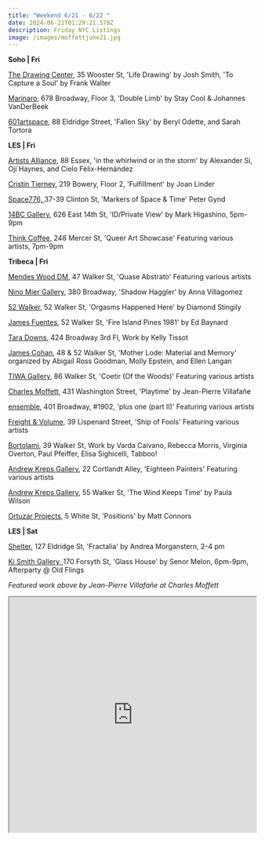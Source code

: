 ```yaml
---
title: "Weekend 6/21 - 6/22 "
date: 2024-06-21T01:29:21.578Z
description: Friday NYC Listings
image: /images/moffettjune21.jpg
---
```

**S﻿oho | Fri**

[The Drawing Center](https://drawingcenter.org/exhibitions/josh-smith), 35 Wooster St, 'Life Drawing' by Josh Smith, 'To Capture a Soul' by Frank Walter

[Marinaro](https://www.marinaro.biz/), 678 Broadway, Floor 3, 'Double Limb' by Stay Cool & Johannes VanDerBeek

[601artspace](https://601artspace.org/Summer-sessions-2024), 88 Eldridge Street, 'Fallen Sky' by Beryl Odette, and Sarah Tortora

**L﻿ES | Fri**

[Artists Alliance](https://www.artistsallianceinc.org/), 88 Essex, 'in the whirlwind or in the storm' by Alexander Si, Oji Haynes, and Cielo Félix-Hernández

[Cristin Tierney](https://www.cristintierney.com/exhibitions/94-joan-linder-fulfillment/cover/), 219 Bowery, Floor 2, 'Fulfillment' by Joan Linder

[Space776, ](https://www.space776.com/)37-39 Clinton St, 'Markers of Space & Time' Peter Gynd

[14BC Gallery](https://www.instagram.com/14bcgallery), 626 East 14th St, 'ID/Private View' by Mark Higashino, 5pm-9pm

[Think Coffee](http://www.instagram.com/thinkcoffeenyc), 248 Mercer St, 'Queer Art Showcase' Featuring various artists, 7pm-9pm

**T﻿ribeca | Fri**

[Mendes Wood DM](https://mendeswooddm.com/exhibitions/329-quase-abstrato/), 47 Walker St, 'Quase Abstrato' Featuring various artists

[Nino Mier Gallery](https://www.miergallery.com/exhibitions), 380 Broadway, 'Shadow Haggler' by Anna Villagomez

[52 Walker](https://www.52walker.com/exhibitions/diamond-stingily-orgasms-happened-here), 52 Walker St, 'Orgasms Happened Here' by Diamond Stingily

[James Fuentes](https://jamesfuentes.com/exhibitions/fire-island-pines-1981), 52 Walker St, 'Fire Island Pines 1981' by Ed Baynard

[Tara Downs](https://taradowns.com/exhibitions/kelly-tissot), 424 Broadway 3rd Fl, Work by Kelly Tissot

[James Cohan](https://www.jamescohan.com/exhibitions/66428383203654e249012d70), 48 & 52 Walker St, 'Mother Lode: Material and Memory' organized by Abigail Ross Goodman, Molly Epstein, and Ellen Langan

[TIWA Gallery](https://www.instagram.com/tiwa_select), 86 Walker St, 'Coetir (Of the Woods)' Featuring various artists

[Charles Moffett](https://charlesmoffett.com/exhibitions/91-jean-pierre-villafane-playtime/), 431 Washington Street, 'Playtime' by Jean-Pierre Villafañe

[ensemble](https://ensemble.nyc/), 401 Broadway, #1902, 'plus one (part II)' Featuring various artists

[Freight & Volume](http://www.freightandvolume.com/exhibitions/ship-of-fools), 39 Lispenard Street, 'Ship of Fools' Featuring various artists

[Bortolami](https://www.bortolamigallery.com/exhibitions/june-21), 39 Walker St, Work by Varda Caivano, Rebecca Morris, Virginia Overton, Paul Pfeiffer, Elisa Sighicelli, Tabboo!

[Andrew Kreps Gallery](http://www.andrewkreps.com/), 22 Cortlandt Alley, 'Eighteen Painters' Featuring various artists

[Andrew Kreps Gallery](http://www.andrewkreps.com/exhibitions/paula-wilson), 55 Walker St, 'The Wind Keeps Time' by Paula Wilson

[Ortuzar Projects](https://www.ortuzarprojects.com/exhibitions/matt-connors), 5 White St, 'Positions' by Matt Connors

**L﻿ES | Sat**

[Shelter](https://www.shelternyc.com/), 127 Eldridge St, 'Fractalia' by Andrea Morganstern,  2-4 pm

[Ki Smith Gallery, ](https://www.kismithgallery.com/)170 Forsyth St, 'Glass House' by Senor Melon, 6pm-9pm, Afterparty @ Old Flings

*F﻿eatured work above by Jean-Pierre Villafañe at Charles Moffett*

<iframe src="https://www.google.com/maps/d/u/1/embed?mid=1nNDRHQiTIY7Z0EblT7I0xG5frxQnGGk&ehbc=2E312F" width="100%" height="480"></iframe>